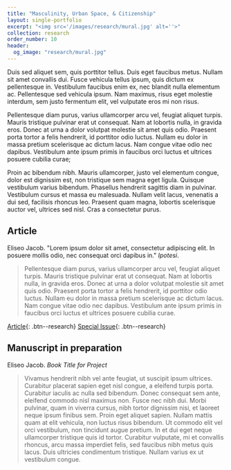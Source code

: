 ```yaml
---
title: "Masculinity, Urban Space, & Citizenship"
layout: single-portfolio
excerpt: "<img src='/images/research/mural.jpg' alt=''>"
collection: research
order_number: 10
header: 
  og_image: "research/mural.jpg"
---
```

Duis sed aliquet sem, quis porttitor tellus. Duis eget faucibus metus. Nullam sit amet convallis dui. Fusce vehicula tellus ipsum, quis dictum ex pellentesque in. Vestibulum faucibus enim ex, nec blandit nulla elementum ac. Pellentesque sed vehicula ipsum. Nam maximus, risus eget molestie interdum, sem justo fermentum elit, vel vulputate eros mi non risus.

Pellentesque diam purus, varius ullamcorper arcu vel, feugiat aliquet turpis. Mauris tristique pulvinar erat ut consequat. Nam at lobortis nulla, in gravida eros. Donec at urna a dolor volutpat molestie sit amet quis odio. Praesent porta tortor a felis hendrerit, id porttitor odio luctus. Nullam eu dolor in massa pretium scelerisque ac dictum lacus. Nam congue vitae odio nec dapibus. Vestibulum ante ipsum primis in faucibus orci luctus et ultrices posuere cubilia curae;

Proin ac bibendum nibh. Mauris ullamcorper, justo vel elementum congue, dolor est dignissim est, non tristique sem magna eget ligula. Quisque vestibulum varius bibendum. Phasellus hendrerit sagittis diam in pulvinar. Vestibulum cursus et massa eu malesuada. Nullam velit lacus, venenatis a dui sed, facilisis rhoncus leo. Praesent quam magna, lobortis scelerisque auctor vel, ultrices sed nisl. Cras a consectetur purus.

## Article

Eliseo Jacob. "Lorem ipsum dolor sit amet, consectetur adipiscing elit. In posuere mollis odio, nec consequat orci dapibus in." *Ipotesi*.

> Pellentesque diam purus, varius ullamcorper arcu vel, feugiat aliquet turpis. Mauris tristique pulvinar erat ut consequat. Nam at lobortis nulla, in gravida eros. Donec at urna a dolor volutpat molestie sit amet quis odio. Praesent porta tortor a felis hendrerit, id porttitor odio luctus. Nullam eu dolor in massa pretium scelerisque ac dictum lacus. Nam congue vitae odio nec dapibus. Vestibulum ante ipsum primis in faucibus orci luctus et ultrices posuere cubilia curae.


[Article](https://doi.org/10.34019/1982-0836.2017.v21.19436){: .btn--research} [Special Issue](https://periodicos.ufjf.br/index.php/ipotesi/issue/view/838){: .btn--research} 

## Manuscript in preparation

Eliseo Jacob. *Book Title for Project* 

> Vivamus hendrerit nibh vel ante feugiat, ut suscipit ipsum ultrices. Curabitur placerat sapien eget nisl congue, a eleifend turpis porta. Curabitur iaculis ac nulla sed bibendum. Donec consequat sem ante, eleifend commodo nisl maximus non. Fusce nec nibh dui. Morbi pulvinar, quam in viverra cursus, nibh tortor dignissim nisi, et laoreet neque ipsum finibus sem. Proin eget aliquet sapien. Nullam mattis quam at elit vehicula, non luctus risus bibendum. Ut commodo elit vel orci vestibulum, non tincidunt augue pretium. In et dui eget neque ullamcorper tristique quis id tortor. Curabitur vulputate, mi et convallis rhoncus, arcu massa imperdiet felis, sed faucibus nibh metus quis lacus. Duis ultricies condimentum tristique. Nullam varius ex ut vestibulum congue.
